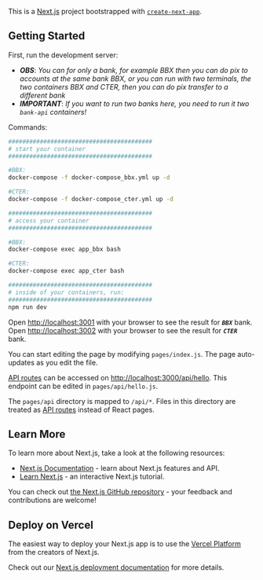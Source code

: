 This is a [Next.js](https://nextjs.org/) project bootstrapped with [`create-next-app`](https://github.com/vercel/next.js/tree/canary/packages/create-next-app).

## Getting Started

First, run the development server:
- ***OBS***: *You can for only a bank, for example BBX then you can do pix to accounts at the same bank BBX, 
or you can run with two terminals, the two containers BBX and CTER, then you can do pix transfer to a different bank*
- ***IMPORTANT***: *If you want to run two banks here, you need to run it two `bank-api` containers!*

Commands:
```bash
#########################################
# start your container
#########################################

#BBX:
docker-compose -f docker-compose_bbx.yml up -d

#CTER:
docker-compose -f docker-compose_cter.yml up -d

#########################################
# access your container
#########################################

#BBX:
docker-compose exec app_bbx bash

#CTER:
docker-compose exec app_cter bash

#########################################
# inside of your containers, run:
#########################################
npm run dev
```

Open [http://localhost:3001](http://localhost:3001) with your browser to see the result for ***`BBX`*** bank.  
Open [http://localhost:3002](http://localhost:3002) with your browser to see the result for ***`CTER`*** bank.

You can start editing the page by modifying `pages/index.js`. The page auto-updates as you edit the file.

[API routes](https://nextjs.org/docs/api-routes/introduction) can be accessed on [http://localhost:3000/api/hello](http://localhost:3000/api/hello). This endpoint can be edited in `pages/api/hello.js`.

The `pages/api` directory is mapped to `/api/*`. Files in this directory are treated as [API routes](https://nextjs.org/docs/api-routes/introduction) instead of React pages.

## Learn More

To learn more about Next.js, take a look at the following resources:

- [Next.js Documentation](https://nextjs.org/docs) - learn about Next.js features and API.
- [Learn Next.js](https://nextjs.org/learn) - an interactive Next.js tutorial.

You can check out [the Next.js GitHub repository](https://github.com/vercel/next.js/) - your feedback and contributions are welcome!

## Deploy on Vercel

The easiest way to deploy your Next.js app is to use the [Vercel Platform](https://vercel.com/new?utm_medium=default-template&filter=next.js&utm_source=create-next-app&utm_campaign=create-next-app-readme) from the creators of Next.js.

Check out our [Next.js deployment documentation](https://nextjs.org/docs/deployment) for more details.
